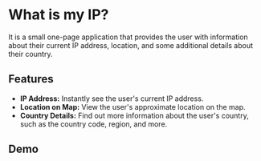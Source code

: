 # What is my IP?
It is a small one-page application that provides the user with information about their current IP address, location, and some additional details about their country.

## Features

- **IP Address:** Instantly see the user's current IP address.
- **Location on Map:** View the user's approximate location on the map.
- **Country Details:** Find out more information about the user's country, such as the country code, region, and more.

## Demo
